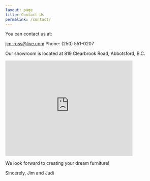 ```yaml
---
layout: page
title: Contact Us
permalink: /contact/
---
```

You can contact us at: 

[jim-ross@live.com](mailto:jim-ross@live.com)
Phone: (250) 551-0207

Our showroom is located at 819 Clearbrook Road, Abbotsford, B.C.
<iframe src="https://www.google.com/maps/embed?pb=!1m18!1m12!1m3!1d2616.6686844466167!2d-122.33997888441179!3d49.01688787930331!2m3!1f0!2f0!3f0!3m2!1i1024!2i768!4f13.1!3m3!1m2!1s0x5485b541788c3b29%3A0x810288f4d4cb779f!2s819+Clearbrook+Rd%2C+Abbotsford%2C+BC+V2T+5X2!5e0!3m2!1sen!2sca!4v1509522607739" width="400" height="300" frameborder="0" style="border:0" allowfullscreen></iframe>

We look forward to creating your dream furniture! 

Sincerely,
Jim and Judi
